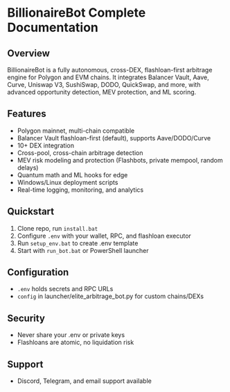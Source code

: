 # BillionaireBot Complete Documentation

## Overview
BillionaireBot is a fully autonomous, cross-DEX, flashloan-first arbitrage engine for Polygon and EVM chains. It integrates Balancer Vault, Aave, Curve, Uniswap V3, SushiSwap, DODO, QuickSwap, and more, with advanced opportunity detection, MEV protection, and ML scoring.

## Features
- Polygon mainnet, multi-chain compatible
- Balancer Vault flashloan-first (default), supports Aave/DODO/Curve
- 10+ DEX integration
- Cross-pool, cross-chain arbitrage detection
- MEV risk modeling and protection (Flashbots, private mempool, random delays)
- Quantum math and ML hooks for edge
- Windows/Linux deployment scripts
- Real-time logging, monitoring, and analytics

## Quickstart
1. Clone repo, run `install.bat`
2. Configure `.env` with your wallet, RPC, and flashloan executor
3. Run `setup_env.bat` to create .env template
4. Start with `run_bot.bat` or PowerShell launcher

## Configuration
- `.env` holds secrets and RPC URLs
- `config` in launcher/elite_arbitrage_bot.py for custom chains/DEXs

## Security
- Never share your .env or private keys
- Flashloans are atomic, no liquidation risk

## Support
- Discord, Telegram, and email support available